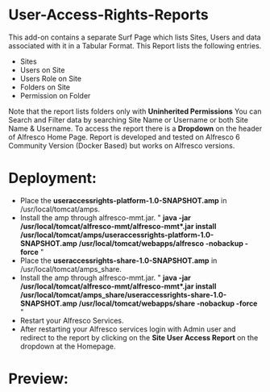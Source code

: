 # User-Access-Rights-Reports
This add-on contains a separate Surf Page which lists Sites, Users and data associated with it in a Tabular Format.
This Report lists the following entries.
* Sites
* Users on Site
* Users Role on Site
* Folders on Site
* Permission on Folder

Note that the report lists folders only with <b>Uninherited Permissions</b>
You can Search and Filter data by searching Site Name or Username or both Site Name & Username.
To access the report there is a <b>Dropdown</b> on the header of Alfresco Home Page.
Report is developed and tested on Alfresco 6 Community Version (Docker Based) but works on Alfresco versions.

# Deployment:
* Place the <b>useraccessrights-platform-1.0-SNAPSHOT.amp</b> in /usr/local/tomcat/amps.
* Install the amp through alfresco-mmt.jar. " <b>java -jar /usr/local/tomcat/alfresco-mmt/alfresco-mmt*.jar install  /usr/local/tomcat/amps/useraccessrights-platform-1.0-SNAPSHOT.amp /usr/local/tomcat/webapps/alfresco -nobackup -force</b> "
* Place the <b>useraccessrights-share-1.0-SNAPSHOT.amp</b> in /usr/local/tomcat/amps_share.
* Install the amp through alfresco-mmt.jar. " <b>java -jar /usr/local/tomcat/alfresco-mmt/alfresco-mmt*.jar install  /usr/local/tomcat/amps_share/useraccessrights-share-1.0-SNAPSHOT.amp /usr/local/tomcat/webapps/share -nobackup -force</b> "
* Restart your Alfresco Services.
* After restarting your Alfresco services login with Admin user and redirect to the report by clicking on the <b>Site User Access Report</b> on the dropdown at the Homepage.

# Preview:
